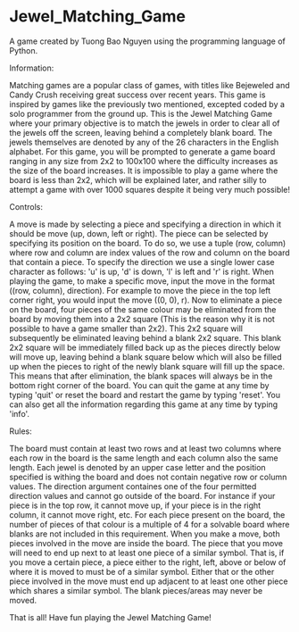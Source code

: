 # Jewel_Matching_Game
A game created by Tuong Bao Nguyen using the programming language of Python.

Information:

Matching games are a popular class of games, with titles like Bejeweled and Candy Crush receiving great success over recent years. This game is inspired by games like the previously two mentioned, excepted coded by a solo programmer from the ground up. This is the Jewel Matching Game where your primary objective is to match the jewels in order to clear all of the jewels off the screen, leaving behind a completely blank board. The jewels themselves are denoted by any of the 26 characters in the English alphabet. For this game, you will be prompted to generate a game board ranging in any size from 2x2 to 100x100 where the difficulty increases as the size of the board increases. It is impossible to play a game where the board is less than 2x2, which will be explained later, and rather silly to attempt a game with over 1000 squares despite it being very much possible! 

Controls:

A move is made by selecting a piece and specifying a direction in which it should be move (up, down, left or right). The piece can be selected by specifying its position on the board. To do so, we use a tuple (row, column) where row and column are index values of the row and column on the board that contain a piece. To specify the direction we use a single lower case character as follows: 'u' is up, 'd' is down, 'l' is left and 'r' is right. When playing the game, to make a specific move, input the move in the format ((row, column), direction). For example to move the piece in the top left corner right, you would input the move ((0, 0), r). Now to eliminate a piece on the board, four pieces of the same colour may be eliminated from the board by moving them into a 2x2 square (This is the reason why it is not possible to have a game smaller than 2x2). This 2x2 square will subsequently be eliminated leaving behind a blank 2x2 square. This blank 2x2 square will be immediately filled back up as the pieces directly below will move up, leaving behind a blank square below which will also be filled up when the pieces to right of the newly blank square will fill up the space. This means that after elimination, the blank spaces will always be in the bottom right corner of the board. You can quit the game at any time by typing 'quit' or reset the board and restart the game by typing 'reset'. You can also get all the information regarding this game at any time by typing 'info'.

Rules:

The board must contain at least two rows and at least two columns where each row in the board is the same length and each column also the same length. Each jewel is denoted by an upper case letter and the position specified is withing the board and does not contain negative row or column values. The direction argument containes one of the four permitted direction values and cannot go outside of the board. For instance if your piece is in the top row, it cannot move up, if your piece is in the right column, it cannot move right, etc. For each piece present on the board, the number of pieces of that colour is a multiple of 4 for a solvable board where blanks are not included in this requirement. When you make a move, both pieces involved in the move are inside the board. The piece that you move will need to end up next to at least one piece of a similar symbol. That is, if you move a certain piece, a piece either to the right, left, above or below of where it is moved to must be of a similar symbol. Either that or the other piece involved in the move must end up adjacent to at least one other piece which shares a similar symbol. The blank pieces/areas may never be moved.

That is all! Have fun playing the Jewel Matching Game!

